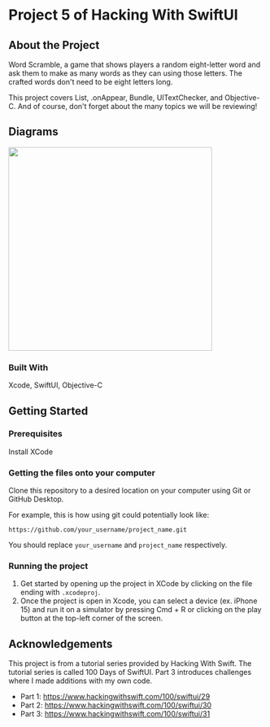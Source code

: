 # Project 5 of Hacking With SwiftUI

## About the Project

Word Scramble, a game that shows players a random eight-letter word and ask them to make as many words as they can using those letters. The crafted words don't need to be eight letters long.

This project covers List, .onAppear, Bundle, UITextChecker, and Objective-C. And of course, don't forget about the many topics we will be reviewing!

## Diagrams

<img src="https://github.com/user-attachments/assets/034c8ed3-d3a0-4973-920c-a7b24fb1f6d3" width="400">

### Built With

Xcode, SwiftUI, Objective-C

## Getting Started

### Prerequisites

Install XCode

### Getting the files onto your computer

Clone this repository to a desired location on your computer using Git or GitHub Desktop. 

For example, this is how using git could potentially look like: 
```
https://github.com/your_username/project_name.git
```

You should replace `your_username` and `project_name` respectively.

### Running the project

1. Get started by opening up the project in XCode by clicking on the file ending with `.xcodeproj`.
2. Once the project is open in Xcode, you can select a device (ex. iPhone 15) and run it on a simulator by pressing Cmd + R or clicking on the play button at the top-left corner of the screen.

## Acknowledgements

This project is from a tutorial series provided by Hacking With Swift. The tutorial series is called 100 Days of SwiftUI. Part 3 introduces challenges where I made additions with my own code.

- Part 1: https://www.hackingwithswift.com/100/swiftui/29
- Part 2: https://www.hackingwithswift.com/100/swiftui/30
- Part 3: https://www.hackingwithswift.com/100/swiftui/31
